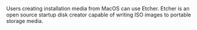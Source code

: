 Users creating installation media from MacOS can use Etcher. Etcher is an open source startup disk creator capable of writing ISO images to portable storage media.